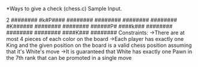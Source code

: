 *Ways to give a check (chess.c)
Sample Input.

2
########
#k#P####
########
########
########
########
#K######
########
########
######P#
####k###
########
########
########
####K###
########
Constraints:
->There are at most 4 pieces of each color on the board
->Each player has exactly one King and the given position on the board is a valid chess position assuming that it's White's move
->It is guaranteed that White has exactly one Pawn in the 7th rank that can be promoted in a single move
